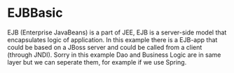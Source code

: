 EJBBasic
========

EJB (Enterprise JavaBeans) is  a part of JEE, EJB is  a server-side model that encapsulates logic of application.
In this example there is a EJB-app that could be based on a JBoss server and 
could be called from a client (through JNDI).
Sorry in this example Dao and Business Logic are in same layer but we can seperate them,  for example if we use Spring.
